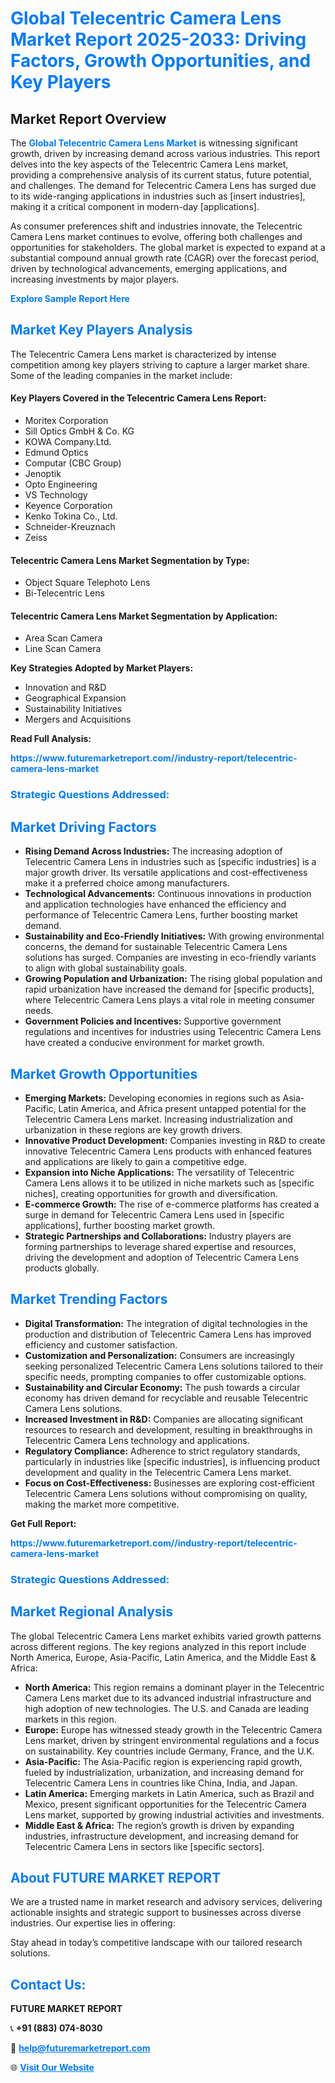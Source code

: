 <h1 style="color: #007BFF;">Global Telecentric Camera Lens Market Report 2025-2033: Driving Factors, Growth Opportunities, and Key Players</h1>

<section id="overview">
<h2>Market Report Overview</h2>
<p>The <a href="https://www.futuremarketreport.com//industry-report/telecentric-camera-lens-market" style="color: #007BFF; text-decoration: none;"><strong>Global Telecentric Camera Lens Market</strong></a> is witnessing significant growth, driven by increasing demand across various industries. This report delves into the key aspects of the Telecentric Camera Lens market, providing a comprehensive analysis of its current status, future potential, and challenges. The demand for Telecentric Camera Lens has surged due to its wide-ranging applications in industries such as [insert industries], making it a critical component in modern-day [applications].</p>
<p>As consumer preferences shift and industries innovate, the Telecentric Camera Lens market continues to evolve, offering both challenges and opportunities for stakeholders. The global market is expected to expand at a substantial compound annual growth rate (CAGR) over the forecast period, driven by technological advancements, emerging applications, and increasing investments by major players.</p>
</section>

<section id="overview">
<p><a href="https://www.futuremarketreport.com//request-sample/reportId=59160" style="color: #007BFF; text-decoration: none;"><strong>Explore Sample Report Here</strong></a></p>
</section>

<section id="key-players">
<h2 style="color: #007BFF;">Market Key Players Analysis</h2>
<p>The Telecentric Camera Lens market is characterized by intense competition among key players striving to capture a larger market share. Some of the leading companies in the market include:</p>
<h4>Key Players Covered in the Telecentric Camera Lens Report:</h4>
<ul><li>Moritex Corporation</li><li>Sill Optics GmbH &amp; Co. KG</li><li>KOWA Company.Ltd.</li><li>Edmund Optics</li><li>Computar (CBC Group)</li><li>Jenoptik</li><li>Opto Engineering</li><li>VS Technology</li><li>Keyence Corporation</li><li>Kenko Tokina Co., Ltd.</li><li>Schneider-Kreuznach</li><li>Zeiss</li></ul>
<h4>Telecentric Camera Lens Market Segmentation by Type:</h4>
<ul><li>Object Square Telephoto Lens</li><li>Bi-Telecentric Lens</li></ul>

<h4>Telecentric Camera Lens Market Segmentation by Application:</h4>
<ul><li>Area Scan Camera</li><li>Line Scan Camera</li></ul>
<p><strong>Key Strategies Adopted by Market Players:</strong></p>
<ul>
<li>Innovation and R&D</li>
<li>Geographical Expansion</li>
<li>Sustainability Initiatives</li>
<li>Mergers and Acquisitions</li>
</ul>
</section>

<section>
<p><strong>Read Full Analysis: </strong></p><a href="https://www.futuremarketreport.com//industry-report/telecentric-camera-lens-market" style="color: #007BFF; text-decoration: none;"><strong>https://www.futuremarketreport.com//industry-report/telecentric-camera-lens-market</strong></a>
<h3 style="color: #007BFF;">Strategic Questions Addressed:</h3>
</section>

<section id="driving-factors">
<h2 style="color: #007BFF;">Market Driving Factors</h2>
<ul>
<li><strong>Rising Demand Across Industries:</strong> The increasing adoption of Telecentric Camera Lens in industries such as [specific industries] is a major growth driver. Its versatile applications and cost-effectiveness make it a preferred choice among manufacturers.</li>
<li><strong>Technological Advancements:</strong> Continuous innovations in production and application technologies have enhanced the efficiency and performance of Telecentric Camera Lens, further boosting market demand.</li>
<li><strong>Sustainability and Eco-Friendly Initiatives:</strong> With growing environmental concerns, the demand for sustainable Telecentric Camera Lens solutions has surged. Companies are investing in eco-friendly variants to align with global sustainability goals.</li>
<li><strong>Growing Population and Urbanization:</strong> The rising global population and rapid urbanization have increased the demand for [specific products], where Telecentric Camera Lens plays a vital role in meeting consumer needs.</li>
<li><strong>Government Policies and Incentives:</strong> Supportive government regulations and incentives for industries using Telecentric Camera Lens have created a conducive environment for market growth.</li>
</ul>
</section>

<section id="growth-opportunities">
<h2 style="color: #007BFF;">Market Growth Opportunities</h2>
<ul>
<li><strong>Emerging Markets:</strong> Developing economies in regions such as Asia-Pacific, Latin America, and Africa present untapped potential for the Telecentric Camera Lens market. Increasing industrialization and urbanization in these regions are key growth drivers.</li>
<li><strong>Innovative Product Development:</strong> Companies investing in R&D to create innovative Telecentric Camera Lens products with enhanced features and applications are likely to gain a competitive edge.</li>
<li><strong>Expansion into Niche Applications:</strong> The versatility of Telecentric Camera Lens allows it to be utilized in niche markets such as [specific niches], creating opportunities for growth and diversification.</li>
<li><strong>E-commerce Growth:</strong> The rise of e-commerce platforms has created a surge in demand for Telecentric Camera Lens used in [specific applications], further boosting market growth.</li>
<li><strong>Strategic Partnerships and Collaborations:</strong> Industry players are forming partnerships to leverage shared expertise and resources, driving the development and adoption of Telecentric Camera Lens products globally.</li>
</ul>
</section>

<section id="trending-factors">
<h2 style="color: #007BFF;">Market Trending Factors</h2>
<ul>
<li><strong>Digital Transformation:</strong> The integration of digital technologies in the production and distribution of Telecentric Camera Lens has improved efficiency and customer satisfaction.</li>
<li><strong>Customization and Personalization:</strong> Consumers are increasingly seeking personalized Telecentric Camera Lens solutions tailored to their specific needs, prompting companies to offer customizable options.</li>
<li><strong>Sustainability and Circular Economy:</strong> The push towards a circular economy has driven demand for recyclable and reusable Telecentric Camera Lens solutions.</li>
<li><strong>Increased Investment in R&D:</strong> Companies are allocating significant resources to research and development, resulting in breakthroughs in Telecentric Camera Lens technology and applications.</li>
<li><strong>Regulatory Compliance:</strong> Adherence to strict regulatory standards, particularly in industries like [specific industries], is influencing product development and quality in the Telecentric Camera Lens market.</li>
<li><strong>Focus on Cost-Effectiveness:</strong> Businesses are exploring cost-efficient Telecentric Camera Lens solutions without compromising on quality, making the market more competitive.</li>
</ul>
</section>

<section>
<p><strong>Get Full Report: </strong></p><a href="https://www.futuremarketreport.com//industry-report/telecentric-camera-lens-market" style="color: #007BFF; text-decoration: none;"><strong>https://www.futuremarketreport.com//industry-report/telecentric-camera-lens-market</strong></a>
<h3 style="color: #007BFF;">Strategic Questions Addressed:</h3>
</section>


<section id="regional-analysis">
<h2 style="color: #007BFF;">Market Regional Analysis</h2>
<p>The global Telecentric Camera Lens market exhibits varied growth patterns across different regions. The key regions analyzed in this report include North America, Europe, Asia-Pacific, Latin America, and the Middle East & Africa:</p>
<ul>
<li><strong>North America:</strong> This region remains a dominant player in the Telecentric Camera Lens market due to its advanced industrial infrastructure and high adoption of new technologies. The U.S. and Canada are leading markets in this region.</li>
<li><strong>Europe:</strong> Europe has witnessed steady growth in the Telecentric Camera Lens market, driven by stringent environmental regulations and a focus on sustainability. Key countries include Germany, France, and the U.K.</li>
<li><strong>Asia-Pacific:</strong> The Asia-Pacific region is experiencing rapid growth, fueled by industrialization, urbanization, and increasing demand for Telecentric Camera Lens in countries like China, India, and Japan.</li>
<li><strong>Latin America:</strong> Emerging markets in Latin America, such as Brazil and Mexico, present significant opportunities for the Telecentric Camera Lens market, supported by growing industrial activities and investments.</li>
<li><strong>Middle East & Africa:</strong> The region’s growth is driven by expanding industries, infrastructure development, and increasing demand for Telecentric Camera Lens in sectors like [specific sectors].</li>
</ul>
</section>

<footer>
<h2 style="color: #007BFF;">About FUTURE MARKET REPORT</h2>
<p>We are a trusted name in market research and advisory services, delivering actionable insights and strategic support to businesses across diverse industries. Our expertise lies in offering:</p>

<p>Stay ahead in today’s competitive landscape with our tailored research solutions.</p>

<h2 style="color: #007BFF;">Contact Us:</h2>
<p><strong>FUTURE MARKET REPORT</strong></p>
<p>📞 <strong>+91 (883) 074-8030</strong></p>
<p>📧 <strong><a href="mailto:help@futuremarketreport.com" style="color: #007BFF;">help@futuremarketreport.com</a></strong></p>
<p>🌐 <strong><a href="https://www.futuremarketreport.com/" style="color: #007BFF;">Visit Our Website</a></strong></p>
</footer>